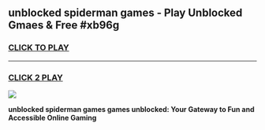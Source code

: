 
## unblocked spiderman games - Play Unblocked Gmaes & Free #xb96g
<h3>
<a href="https://news.freeplayer.one?title=unblocked_spiderman_games&ref=24F">CLICK TO PLAY</a></h3>
<hr>

<h3>
<a href="https://news.freeplayer.one?title=unblocked_spiderman_games&ref=24F">CLICK 2 PLAY</a>
  
</h3>

<a href="https://news.freeplayer.one?title=unblocked_spiderman_games&ref=24F/"><img src="https://clearcache.store/games.png"></a>


**unblocked spiderman games games unblocked: Your Gateway to Fun and Accessible Online Gaming**

